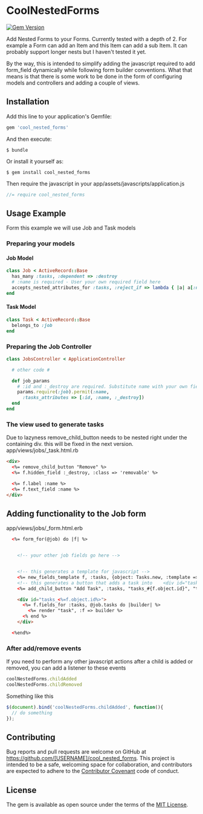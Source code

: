 # CoolNestedForms
[![Gem Version](https://badge.fury.io/rb/cool_nested_forms.svg)](https://badge.fury.io/rb/cool_nested_forms)        

Add Nested Forms to your Forms. Currently tested with a depth of 2.
For example a Form can add an Item and this Item can add a sub Item.
It can probably support longer nests but I haven't tested it yet.

By the way, this is intended to simplify adding the javascript required to add form_field dynamically while following form builder conventions. What that means is that there is some work to be done in the form of configuring models and controllers and adding a couple of views.

## Installation

Add this line to your application's Gemfile:

```ruby
gem 'cool_nested_forms'
```

And then execute:

    $ bundle

Or install it yourself as:

    $ gem install cool_nested_forms

Then require the javascript in your app/assets/javascripts/application.js
```javascript
//= require cool_nested_forms
```

## Usage Example
Form this example we will use Job and Task models

### Preparing your models

#### Job Model
```ruby
class Job < ActiveRecord::Base
  has_many :tasks, :dependent => :destroy
  # :name is required - User your own required field here
  accepts_nested_attributes_for :tasks, :reject_if => lambda { |a| a[:name].blank? }, :allow_destroy => true
end
```
#### Task Model
```ruby
class Task < ActiveRecord::Base
  belongs_to :job
end
```
### Preparing the Job Controller
```ruby
class JobsController < ApplicationController

  # other code #

  def job_params
    # :id and :_destroy are required. Substitute name with your own fields
    params.require(:job).permit(:name,
      :tasks_attributes => [:id, :name, :_destroy])
  end
end
```
### The view used to generate tasks
Due to lazyness remove_child_button needs to be nested right under the containing div. this will be fixed in the next version.
app/views/jobs/_task.html.rb
```html
<div>
  <%= remove_child_button "Remove" %>
  <%= f.hidden_field :_destroy, :class => 'removable' %>

  <%= f.label :name %>
  <%= f.text_field :name %>
</div>
```

## Adding functionality to the Job form
app/views/jobs/_form.html.erb
```html
  <%= form_for(@job) do |f| %>


    <!-- your other job fields go here -->


    <!-- this generates a template for javascript -->  
    <%= new_fields_template f, :tasks, {object: Tasks.new, :template => "tasks_#{f.object.id}_fields"} %>  
    <!-- this generates a button that adds a task into    <div id="tasks_<%=f.object.id%>"> -->  
    <%= add_child_button "Add Task", :tasks, "tasks_#{f.object.id}", "tasks_#{f.object.id}", "<your-css-classes>" %>  

    <div id="tasks_<%=f.object.id%>">
      <%= f.fields_for :tasks, @job.tasks do |builder| %>
        <%= render "task", :f => builder %>
      <% end %>
    </div>

  <%end%>
```

### After add/remove events
If you need to perform any other javascript actions after a child is added or removed, you can add a listener to these events
```javascript
coolNestedForms.childAdded
coolNestedForms.childRemoved
```
Something like this
```javascript
$(document).bind('coolNestedForms.childAdded', function(){
  // do something
});
```

## Contributing

Bug reports and pull requests are welcome on GitHub at https://github.com/[USERNAME]/cool_nested_forms. This project is intended to be a safe, welcoming space for collaboration, and contributors are expected to adhere to the [Contributor Covenant](http://contributor-covenant.org) code of conduct.


## License

The gem is available as open source under the terms of the [MIT License](http://opensource.org/licenses/MIT).
